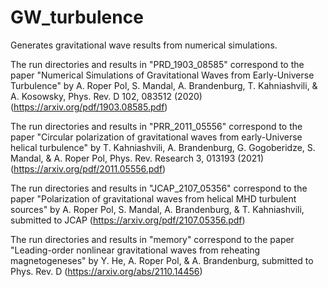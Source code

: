 # GW_turbulence

Generates gravitational wave results from numerical simulations.

The run directories and results in "PRD_1903_08585" correspond to the paper "Numerical Simulations of Gravitational Waves from Early-Universe Turbulence"
by A. Roper Pol, S. Mandal, A. Brandenburg, T. Kahniashvili, & A. Kosowsky, Phys. Rev. D 102, 083512 (2020) (https://arxiv.org/pdf/1903.08585.pdf)

The run directories and results in "PRR_2011_05556" correspond to the paper "Circular polarization of gravitational waves from early-Universe helical turbulence"
by T. Kahniashvili, A. Brandenburg, G. Gogoberidze, S. Mandal, & A. Roper Pol, Phys. Rev. Research 3, 013193 (2021) (https://arxiv.org/pdf/2011.05556.pdf)

The run directories and results in "JCAP_2107_05356" correspond to the paper "Polarization of gravitational waves from helical MHD turbulent sources"
by A. Roper Pol, S. Mandal, A. Brandenburg, & T. Kahniashvili, submitted to JCAP (https://arxiv.org/pdf/2107.05356.pdf)

The run directories and results in "memory" correspond to the paper "Leading-order nonlinear gravitational waves from reheating magnetogeneses" by Y. He, A. Roper Pol, & A. Brandenburg, submitted to Phys. Rev. D (https://arxiv.org/abs/2110.14456)
